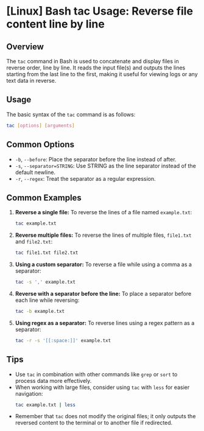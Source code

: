 # [Linux] Bash tac Usage: Reverse file content line by line

## Overview
The `tac` command in Bash is used to concatenate and display files in reverse order, line by line. It reads the input file(s) and outputs the lines starting from the last line to the first, making it useful for viewing logs or any text data in reverse.

## Usage
The basic syntax of the `tac` command is as follows:

```bash
tac [options] [arguments]
```

## Common Options
- `-b`, `--before`: Place the separator before the line instead of after.
- `-s`, `--separator=STRING`: Use STRING as the line separator instead of the default newline.
- `-r`, `--regex`: Treat the separator as a regular expression.

## Common Examples

1. **Reverse a single file:**
   To reverse the lines of a file named `example.txt`:
   ```bash
   tac example.txt
   ```

2. **Reverse multiple files:**
   To reverse the lines of multiple files, `file1.txt` and `file2.txt`:
   ```bash
   tac file1.txt file2.txt
   ```

3. **Using a custom separator:**
   To reverse a file while using a comma as a separator:
   ```bash
   tac -s ',' example.txt
   ```

4. **Reverse with a separator before the line:**
   To place a separator before each line while reversing:
   ```bash
   tac -b example.txt
   ```

5. **Using regex as a separator:**
   To reverse lines using a regex pattern as a separator:
   ```bash
   tac -r -s '[[:space:]]' example.txt
   ```

## Tips
- Use `tac` in combination with other commands like `grep` or `sort` to process data more effectively.
- When working with large files, consider using `tac` with `less` for easier navigation:
  ```bash
  tac example.txt | less
  ```
- Remember that `tac` does not modify the original files; it only outputs the reversed content to the terminal or to another file if redirected.